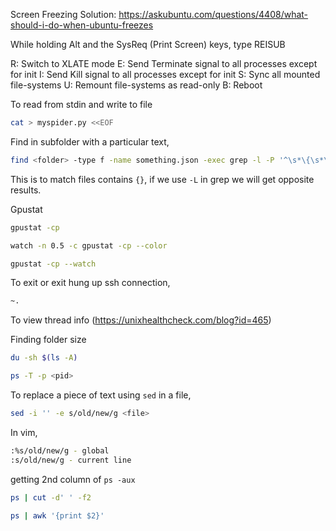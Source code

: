Screen Freezing Solution: https://askubuntu.com/questions/4408/what-should-i-do-when-ubuntu-freezes

While holding Alt and the SysReq (Print Screen) keys, type REISUB

R:  Switch to XLATE mode
E:  Send Terminate signal to all processes except for init
I:  Send Kill signal to all processes except for init
S:  Sync all mounted file-systems
U:  Remount file-systems as read-only
B:  Reboot

To read from stdin and write to file

```sh
cat > myspider.py <<EOF
```

Find in subfolder with a particular text,

```sh
find <folder> -type f -name something.json -exec grep -l -P '^\s*\{\s*\}\s*$' {} \; | wc -l
```
This is to match files contains `{}`, if we use `-L` in grep we will get opposite results.

Gpustat

```sh
gpustat -cp

watch -n 0.5 -c gpustat -cp --color

gpustat -cp --watch
```

To exit or exit hung up ssh connection,

```sh
~.
```

To view thread info (https://unixhealthcheck.com/blog?id=465)

Finding folder size

```sh
du -sh $(ls -A)
```

```sh
ps -T -p <pid>
```

To replace a piece of text using `sed` in a file,
```sh
sed -i '' -e s/old/new/g <file>
```

In vim,

```sh
:%s/old/new/g - global
:s/old/new/g - current line
```

getting 2nd column of `ps -aux`

```sh
ps | cut -d' ' -f2

ps | awk '{print $2}'
```
